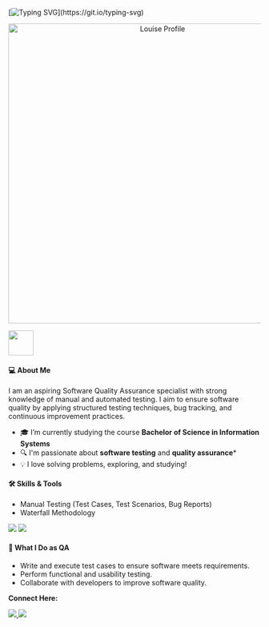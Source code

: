 [![Typing SVG](https://readme-typing-svg.herokuapp.com?font=Fira+Code&size=10&pause=1000&color=E70FF7&width=435&separator=%3C&lines=Delivering+excellence+through+quality.%3CPrevent+defects%2C+ensure+perfection.%3CGreat+software+isn%E2%80%99t+built+by+chance;+it%E2%80%99s+assured+through+quality.)](https://git.io/typing-svg)

<p align="center"> <img src="https://github.com/louiseanne2/louiseanne2/blob/main/porpol.png?raw=true" alt="Louise Profile" width="600" /> </p> 
<img src="https://media.giphy.com/media/mGcNjsfWAjY5AEZNw6/giphy.gif" width="50" />
<h4 align="left">💻 About Me</h4> 
<p>I am an aspiring Software Quality Assurance specialist with strong knowledge of manual and automated testing. I aim to ensure software quality by applying structured testing techniques, bug tracking, and continuous improvement practices.</p> 

- 🎓 I’m currently studying the course **Bachelor of Science in Information Systems** 
- 🔍 I'm passionate about **software testing** and **quality assurance*** 
- 💡 I love solving problems, exploring, and studying!

<h4 align="left">🛠 Skills & Tools</h4>
<ul>
  <li>Manual Testing (Test Cases, Test Scenarios, Bug Reports)</li>
  <li>Waterfall Methodology</li>
</ul>
<p align="left">
<img src="https://img.shields.io/badge/Manual%20Testing-007ACC?style=for-the-badge&logo=testing-library&logoColor=white"/>
<img src="https://img.shields.io/badge/Waterfall%20Model-4CAF50?style=for-the-badge&logo=water&logoColor=white"/>

<h4 align="left">📌 What I Do as QA</h4>
<ul>
  <li>Write and execute test cases to ensure software meets requirements.</li>
  <li>Perform functional and usability testing.</li>
  <li>Collaborate with developers to improve software quality.</li>
</ul>

  
<p align="left"> 
<p><strong> Connect Here: </strong></p> <a href="https://www.facebook.com/profile.php?id=61553677047863" target="_blank"> 
  <img src="https://img.shields.io/badge/Facebook-B36AE2?style=for-the-badge&logo=facebook&logoColor=white"/> </a> 
  <a href="mailto:louiseannesuriobechayda@gmail.com" target="_blank"> <img src="https://img.shields.io/badge/Email-D14836?style=for-the-badge&logo=gmail&logoColor=white"/> </a> 
  </p> </p> <p align="left"> </p>
